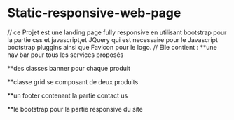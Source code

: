 # Static-responsive-web-page
//
ce Projet est une landing page fully responsive en utilisant bootstrap pour la partie css et javascript,et  JQuery qui est necessaire pour le Javascript bootstrap pluggins ainsi que Favicon pour le logo.
//
Elle contient :
**une nav bar pour tous les services proposés

**des classes banner pour chaque produit 

**classe grid se composant de deux produits

**un footer contenant la partie contact us

**le bootstrap pour  la partie responsive du site

